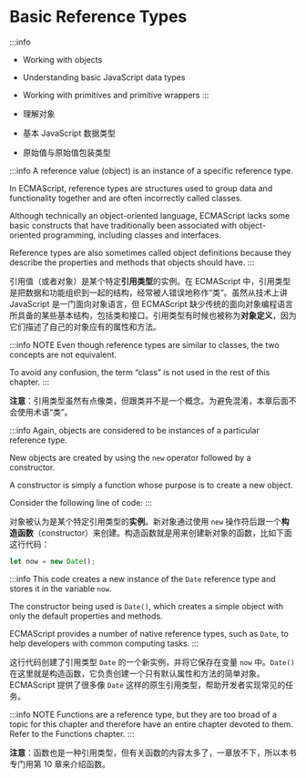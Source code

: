 # Basic Reference Types

:::info
- Working with objects
- Understanding basic JavaScript data types
- Working with primitives and primitive wrappers
:::

- 理解对象
- 基本 JavaScript 数据类型
- 原始值与原始值包装类型

:::info
A reference value (object) is an instance of a specific reference type. 

In ECMAScript, reference types are structures used to group data and functionality together and are often incorrectly called classes. 

Although technically an object-oriented language, ECMAScript lacks some basic constructs that have traditionally been associated with object-oriented programming, including classes and interfaces. 

Reference types are also sometimes called object definitions because they describe the properties and methods that objects should have.
:::

引用值（或者对象）是某个特定**引用类型**的实例。在 ECMAScript 中，引用类型是把数据和功能组织到一起的结构，经常被人错误地称作“类”。虽然从技术上讲 JavaScript 是一门面向对象语言，但 ECMAScript 缺少传统的面向对象编程语言所具备的某些基本结构，包括类和接口。引用类型有时候也被称为**对象定义**，因为它们描述了自己的对象应有的属性和方法。


:::info NOTE
Even though reference types are similar to classes, the two concepts are not equivalent. 

To avoid any confusion, the term “class” is not used in the rest of this chapter.
:::

**注意**：引用类型虽然有点像类，但跟类并不是一个概念。为避免混淆，本章后面不会使用术语“类”。


:::info
Again, objects are considered to be instances of a particular reference type. 

New objects are created by using the `new` operator followed by a constructor. 

A constructor is simply a function whose purpose is to create a new object. 

Consider the following line of code:
:::

对象被认为是某个特定引用类型的**实例**。新对象通过使用 `new` 操作符后跟一个**构造函数**（constructor）来创建。构造函数就是用来创建新对象的函数，比如下面这行代码：

```js
let now = new Date();
```


:::info
This code creates a new instance of the `Date` reference type and stores it in the variable `now`. 

The constructor being used is `Date()`, which creates a simple object with only the default properties and methods. 

ECMAScript provides a number of native reference types, such as `Date`, to help developers with common computing tasks.
:::

这行代码创建了引用类型 `Date` 的一个新实例，并将它保存在变量 `now` 中。`Date()` 在这里就是构造函数，它负责创建一个只有默认属性和方法的简单对象。ECMAScript 提供了很多像 `Date` 这样的原生引用类型，帮助开发者实现常见的任务。


:::info NOTE
Functions are a reference type, but they are too broad of a topic for this chapter and therefore have an entire chapter devoted to them. Refer to the Functions chapter.
:::

**注意**：函数也是一种引用类型，但有关函数的内容太多了，一章放不下，所以本书专门用第 10 章来介绍函数。
